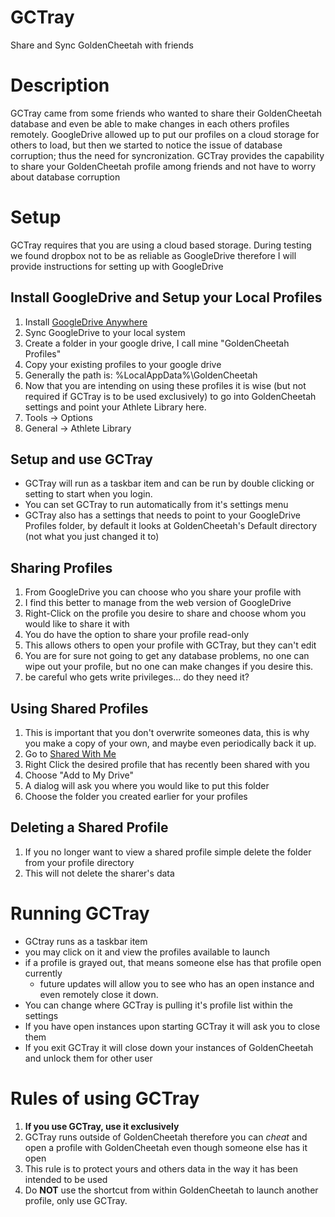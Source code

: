 # GCTray
Share and Sync GoldenCheetah with friends

# Description
GCTray came from some friends who wanted to share their GoldenCheetah database and even be able to make changes in each others profiles remotely. GoogleDrive allowed up to put our profiles on a cloud storage for others to load, but then we started to notice the issue of database corruption; thus the need for syncronization. GCTray provides the capability to share your GoldenCheetah profile among friends and not have to worry about database corruption

# Setup
GCTray requires that you are using a cloud based storage. During testing we found dropbox not to be as reliable as GoogleDrive therefore I will provide instructions for setting up with GoogleDrive

## Install GoogleDrive and Setup your Local Profiles
1. Install [GoogleDrive Anywhere](https://tools.google.com/dlpage/drive)
2. Sync GoogleDrive to your local system
3. Create a folder in your google drive, I call mine "GoldenCheetah Profiles"
4. Copy your existing profiles to your google drive 
  1. Generally the path is: %LocalAppData%\GoldenCheetah
5. Now that you are intending on using these profiles it is wise (but not required if GCTray is to be used exclusively) to go into GoldenCheetah settings and point your Athlete Library here.
  1. Tools -> Options
  2. General -> Athlete Library
  
## Setup and use GCTray
- GCTray will run as a taskbar item and can be run by double clicking or setting to start when you login.
- You can set GCTray to run automatically from it's settings menu
- GCTray also has a settings that needs to point to your GoogleDrive Profiles folder, by default it looks at GoldenCheetah's Default directory (not what you just changed it to)

## Sharing Profiles
1. From GoogleDrive you can choose who you share your profile with
2. I find this better to manage from the web version of GoogleDrive
3. Right-Click on the profile you desire to share and choose whom you would like to share it with
  1. You do have the option to share your profile read-only
  2. This allows others to open your profile with GCTray, but they can't edit
  3. You are for sure not going to get any database problems, no one can wipe out your profile, but no one can make changes if you desire this.
  4. be careful who gets write privileges... do they need it?

## Using Shared Profiles
1. This is important that you don't overwrite someones data, this is why you make a copy of your own, and maybe even periodically back it up.
2. Go to [Shared With Me](https://drive.google.com/drive/shared-with-me)
3. Right Click the desired profile that has recently been shared with you
4. Choose "Add to My Drive"
5. A dialog will ask you where you would like to put this folder
6. Choose the folder you created earlier for your profiles

## Deleting a Shared Profile
1. If you no longer want to view a shared profile simple delete the folder from your profile directory
2. This will not delete the sharer's data

# Running GCTray
- GCtray runs as a taskbar item
- you may click on it and view the profiles available to launch
- if a profile is grayed out, that means someone else has that profile open currently
  - future updates will allow you to see who has an open instance and even remotely close it down.
- You can change where GCTray is pulling it's profile list within the settings
- If you have open instances upon starting GCTray it will ask you to close them
- If you exit GCTray it will close down your instances of GoldenCheetah and unlock them for other user

# Rules of using GCTray
1. **If you use GCTray, use it exclusively**
  1. GCTray runs outside of GoldenCheetah therefore you can *cheat* and open a profile with GoldenCheetah even though someone else has it open
  2. This rule is to protect yours and others data in the way it has been intended to be used
2. Do **NOT** use the shortcut from within GoldenCheetah to launch another profile, only use GCTray.
